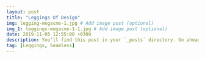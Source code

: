 ```yaml
---
layout: post
title: "Leggings Of Design"
img: legging-megacme-1.jpg # Add image post (optional)
img_1: leggings-megacme-1-1.jpg # Add image post (optional)
date: 2019-11-05 12:55:00 +0300
description: You’ll find this post in your `_posts` directory. Go ahead and edit it and re-build the site to see your changes. # Add post description (optional)
tag: [Leggings, Seamless]
---
```


